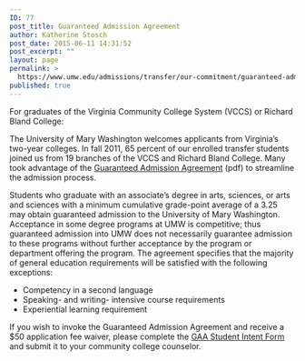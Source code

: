 ```yaml
---
ID: 77
post_title: Guaranteed Admission Agreement
author: Katherine Stosch
post_date: 2015-06-11 14:31:52
post_excerpt: ""
layout: page
permalink: >
  https://www.umw.edu/admissions/transfer/our-commitment/guaranteed-admission-agreement/
published: true
---
```

For graduates of the Virginia Community College System (VCCS) or Richard Bland College:

The University of Mary Washington welcomes applicants from Virginia’s two-year colleges. In fall 2011, 65 percent of our enrolled transfer students joined us from 19 branches of the VCCS and Richard Bland College. Many took advantage of the <a href="/admissions/wp-content/uploads/sites/6/2015/08/UMW_VCCS_GAA_2012.pdf">Guaranteed Admission Agreement</a> (pdf) to streamline the admission process.

Students who graduate with an associate’s degree in arts, sciences, or arts and sciences with a minimum cumulative grade-point average of a 3.25 may obtain guaranteed admission to the University of Mary Washington. Acceptance in some degree programs at UMW is competitive; thus guaranteed admission into UMW does not necessarily guarantee admission to these programs without further acceptance by the program or department offering the program. The agreement specifies that the majority of general education requirements will be satisfied with the following exceptions:
<ul>
	<li>Competency in a second language</li>
	<li>Speaking- and writing- intensive course requirements</li>
	<li>Experiential learning requirement</li>
</ul>
If you wish to invoke the Guaranteed Admission Agreement and receive a $50 application fee waiver, please complete the <a href="http://www.umw.edu/documents/document/gaa-student-letter-of-intent/">GAA Student Intent Form</a> and submit it to your community college counselor.